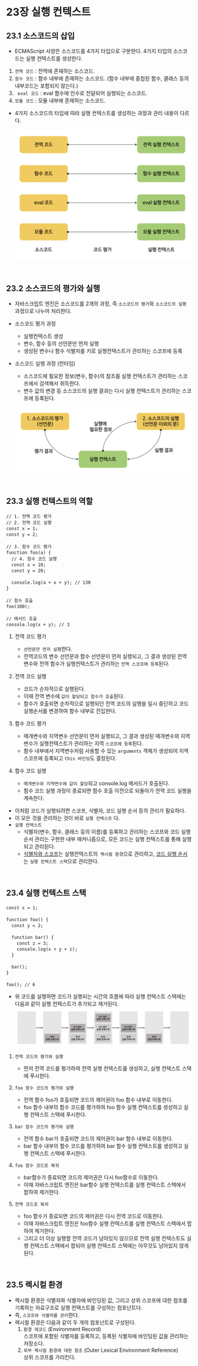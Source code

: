 # 23장 실행 컨텍스트

## 23.1 소스코드의 삽입

- ECMAScript 사양은 소스코드를 4가지 타입으로 구분한다. 4가지 타입의 소스코드는 실행 컨텍스트를 생성한다.

1. `전역 코드` : 전역에 존재하는 소스코드.
2. `함수 코드` : 함수 내부에 존재하는 소스코드. (함수 내부에 중첩된 함수, 클래스 등의 내부코드는 포함되지 않는다.)
3. ` eval 코드` : eval 함수에 인수로 전달되어 실행되는 소스코드.
4. `모듈 코드` : 모듈 내부에 존재하는 소스코드.

- 4가지 소스코드의 타입에 따라 실행 컨텍스트를 생성하는 과정과 관리 내용이 다르다.

  ![ec](./excution_context.png)

<br />

## 23.2 소스코드의 평가와 실행

- 자바스크립트 엔진은 소스코드를 2개의 과정, 즉 `소스코드의 평가`와 `소스코드의 실행` 과정으로 나누어 처리한다.
- 소스코드 평가 과정
  - 실행컨텍스트 생성
  - 변수, 함수 등의 선언문만 먼저 실행
  - 생성된 변수나 함수 식별자를 키로 실행컨텍스트가 관리하는 스코프에 등록
- 소스코드 실행 과정 (런타임)

  - 소스코드에 필요한 정보(변수, 함수)의 참조를 실행 컨텍스트가 관리하는 스코프에서 검색해서 취득한다.
  - 변수 값의 변경 등 소스코드의 실행 결과는 다시 실행 컨텍스트가 관리하는 스코프에 등록된다.

  ![ec2](./excution_context2.png)

<br />

## 23.3 실행 컨텍스트의 역할

```
// 1. 전역 코드 평가
// 2. 전역 코드 실행
const x = 1;
const y = 2;

// 3. 함수 코드 평가
function foo(a) {
  // 4. 함수 코드 실행
  const x = 10;
  const y = 20;

  console.log(a + x + y); // 130
}

// 함수 호출
foo(100);

// 메서드 호출
console.log(x + y); // 3
```

1. 전역 코드 평가

   - `선언문만 먼저 실행`한다.
   - 전역코드의 변수 선언문과 함수 선언문이 먼저 실행되고, 그 결과 생성된 전역 변수와 전역 함수가 실행컨텍스트가 관리하는 `전역 스코프에 등록`된다.

2. 전역 코드 실행

   - 코드가 순차적으로 실행된다.
   - 이때 전역 변수에 `값이 할당되고 함수가 호출`된다.
   - 함수가 호출되면 순차적으로 실행되던 전역 코드의 실행을 일시 중단하고 코드 실행순서를 변경하여 함수 내부로 진입한다.

3. 함수 코드 평가

   - 매개변수와 지역변수 선언문이 먼저 실행되고, 그 결과 생성된 매개변수와 지역변수가 실행컨텍스트가 관리하는 지역 `스코프에 등록`된다.
   - 함수 내부에서 지역변수처럼 사용할 수 있는 `arguments` 객체가 생성되어 지역 스코프에 등록되고 `this 바인딩`도 결정된다.

4. 함수 코드 실행
   - `매개변수와 지역변수에 값이 할당`되고 console.log 메서드가 호출된다.
   - 함수 코드 실행 과정이 종료되면 함수 호출 이전으로 되돌아가 전역 코드 실행을 계속한다.

- 이처럼 코드가 실행되려면 스코프, 식별자, 코드 실행 순서 등의 관리가 필요하다.
- 이 모든 것을 관리하는 것이 바로 `실행 컨텍스트` 다.
- `실행 컨텍스트`
  - 식별자(변수, 함수, 클래스 등의 이름)를 등록하고 관리하는 스코프와 코드 실행순서 관리는 구현한 내부 매커니즘으로, 모든 코드는 실행 컨텍스트를 통해 실행되고 관리된다.
  - <u>식별자와 스코프</u>는 실행컨텍스트의` 렉시컬 환경`으로 관리하고, <u>코드 실행 순서</u>는 `실행 컨텍스트 스택`으로 관리한다.

<br />

## 23.4 실행 컨텍스트 스택

```
const x = 1;

function foo() {
  const y = 2;

  function bar() {
  	const z = 3;
    console.log(x + y + z);
  }

  bar();
}

foo(); // 6
```

- 위 코드를 실행하면 코드가 실행되는 시간의 흐름에 따라 실행 컨텍스트 스택에는 다음과 같이 실행 컨텍스트가 추가되고 제거된다.
  ![ec3](./excution_context3.png)

1. `전역 코드의 평가와 실행`

   - 먼저 전역 코드를 평가하여 전역 실행 컨텍스트를 생성하고, 실행 컨텍스트 스택에 푸시한다.

2. `foo 함수 코드의 평가와 실행`

   - 전역 함수 foo가 호출되면 코드의 제어권이 foo 함수 내부로 이동한다.
   - foo 함수 내부의 함수 코드를 평가하여 foo 함수 실행 컨텍스트를 생성하고 실행 컨텍스트 스택에 푸시한다.

3. `bar 함수 코드의 평가와 실행`

   - 전역 함수 bar가 호출되면 코드의 제어권이 bar 함수 내부로 이동한다.
   - bar 함수 내부의 함수 코드를 평가하여 bar 함수 실행 컨텍스트를 생성하고 실행 컨텍스트 스택에 푸시한다.

4. `foo 함수 코드로 복귀`

   - bar함수가 종료되면 코드의 제어권은 다시 foo함수로 이동한다.
   - 이때 자바스크립트 엔진은 bar함수 실행 컨텍스트를 실행 컨텍스트 스택에서 팝하여 제거한다.

5. `전역 코드로 복귀`
   - foo 함수가 종료되면 코드의 제어권은 다시 전역 코드로 이동한다.
   - 이때 자바스크립트 엔진은 foo함수 실행 컨텍스트를 실행 컨텍스트 스택에서 팝하여 제거한다.
   - 그리고 더 이상 실행할 전역 코드가 남아있지 않으므로 전역 실행 컨텍스트도 실행 컨텍스트 스택에서 팝되어 실행 컨텍스트 스택에는 아무것도 남아있지 않게 된다.

<br />

## 23.5 렉시컬 환경

- 렉시컬 환경은 식별자와 식별자에 바인딩된 값, 그리고 상위 스코프에 대한 참조를 기록하는 자료구조로 실행 컨텍스트를 구성하는 컴포넌트다.
- 즉, `스코프와 식별자를 관리`한다.
- 렉시컬 환경은 다음과 같이 두 개의 컴포넌트로 구성된다.
  1. `환경 레코드` (Environment Record)  
     스코프에 포함된 식별자를 등록하고, 등록된 식별자에 바인딩된 값을 관리하는 저장소다.
  2. `외부 렉시컬 환경에 대한 참조` (Outer Lexical Environment Reference)  
     상위 스코프를 가리킨다.
